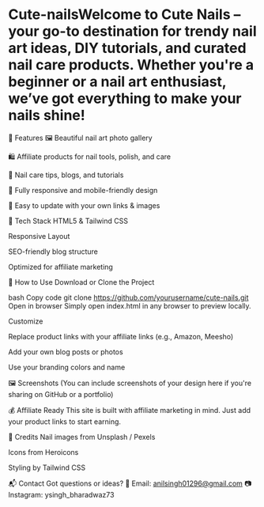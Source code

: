 # Cute-nailsWelcome to Cute Nails – your go-to destination for trendy nail art ideas, DIY tutorials, and curated nail care products. Whether you're a beginner or a nail art enthusiast, we’ve got everything to make your nails shine!

🌟 Features
🖼️ Beautiful nail art photo gallery

🛍️ Affiliate products for nail tools, polish, and care

📝 Nail care tips, blogs, and tutorials

📱 Fully responsive and mobile-friendly design

🔗 Easy to update with your own links & images

🔧 Tech Stack
HTML5 & Tailwind CSS

Responsive Layout

SEO-friendly blog structure

Optimized for affiliate marketing

🚀 How to Use
Download or Clone the Project

bash
Copy code
git clone https://github.com/yourusername/cute-nails.git
Open in browser
Simply open index.html in any browser to preview locally.

Customize

Replace product links with your affiliate links (e.g., Amazon, Meesho)

Add your own blog posts or photos

Use your branding colors and name

🖼️ Screenshots
(You can include screenshots of your design here if you're sharing on GitHub or a portfolio)

💰 Affiliate Ready
This site is built with affiliate marketing in mind. Just add your product links to start earning.

🙌 Credits
Nail images from Unsplash / Pexels

Icons from Heroicons

Styling by Tailwind CSS

📬 Contact
Got questions or ideas?
📧 Email: anilsingh01296@gmail.com 
📷 Instagram: ysingh_bharadwaz73 








